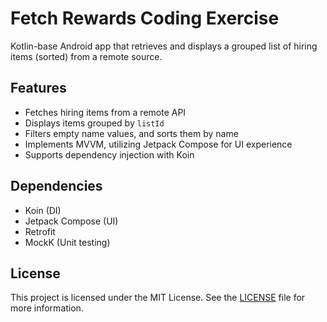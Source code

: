 # Fetch Rewards Coding Exercise

Kotlin-base Android app that retrieves and displays a grouped list of hiring items (sorted) from a remote source.

## Features
- Fetches hiring items from a remote API
- Displays items grouped by `listId`
- Filters empty name values, and sorts them by name
- Implements MVVM, utilizing Jetpack Compose for UI experience
- Supports dependency injection with Koin

## Dependencies
- Koin (DI)
- Jetpack Compose (UI)
- Retrofit
- MockK (Unit testing)
## License
This project is licensed under the MIT License. See the [LICENSE](LICENSE) file for more information.
